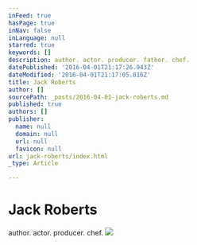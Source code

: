 ```yaml
---
inFeed: true
hasPage: true
inNav: false
inLanguage: null
starred: true
keywords: []
description: author. actor. producer. father. chef.
datePublished: '2016-04-01T21:17:26.943Z'
dateModified: '2016-04-01T21:17:05.816Z'
title: Jack Roberts
author: []
sourcePath: _posts/2016-04-01-jack-roberts.md
published: true
authors: []
publisher:
  name: null
  domain: null
  url: null
  favicon: null
url: jack-roberts/index.html
_type: Article

---
```

# Jack Roberts

author. actor. producer. chef. ![](https://the-grid-user-content.s3-us-west-2.amazonaws.com/b6b45a42-a937-4377-a0d8-232d6e0dd219.jpg)